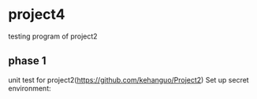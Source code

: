 # project4
testing program of project2
## phase 1 
unit test for project2(https://github.com/kehanguo/Project2)
Set up secret environment:

